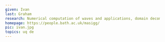 ```yaml
---
given: Ivan
last: Graham
research: Numerical computation of waves and applications, domain decomposition, and uncertainty quantification
homepage: https://people.bath.ac.uk/masigg/
pic: ivan.jpg
topics: uq de 
---
```

